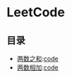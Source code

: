 # LeetCode

## 目录

- [两数之和](https://leetcode-cn.com/problems/two-sum/):[code](leetcode/001_twoSum.go)
- [两数相加](https://leetcode-cn.com/problems/add-two-numbers/):[code](leetcode/002_addTwoNumbers.go)

